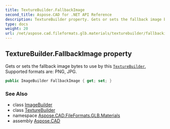 ```yaml
---
title: TextureBuilder.FallbackImage
second_title: Aspose.CAD for .NET API Reference
description: TextureBuilder property. Gets or sets the fallback image bytes to use by this TextureBuilder Supported formats are PNG JPG
type: docs
weight: 20
url: /net/aspose.cad.fileformats.glb.materials/texturebuilder/fallbackimage/
---
```

## TextureBuilder.FallbackImage property

Gets or sets the fallback image bytes to use by this [`TextureBuilder`](../), Supported formats are: PNG, JPG.

```csharp
public ImageBuilder FallbackImage { get; set; }
```

### See Also

* class [ImageBuilder](../../imagebuilder/)
* class [TextureBuilder](../)
* namespace [Aspose.CAD.FileFormats.GLB.Materials](../../texturebuilder/)
* assembly [Aspose.CAD](../../../)


